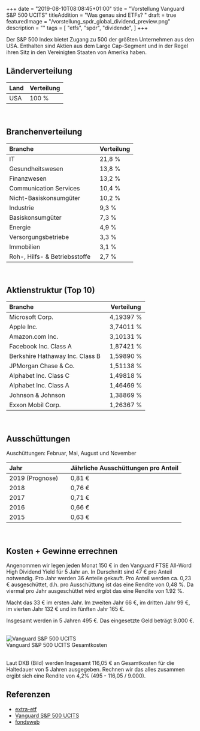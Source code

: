+++
date = "2019-08-10T08:08:45+01:00"
title = "Vorstellung Vanguard S&P 500 UCITS"
titleAddition = "Was genau sind ETFs? "
draft = true
featuredImage = "/vorstellung_spdr_global_dividend_preview.png"
description = ""
tags = [
    "etfs",
    "spdr",
    "dividende",
]
+++

Der S&P 500 Index bietet Zugang zu 500 der größten Unternehmen aus den USA. Enthalten sind Aktien aus dem Large Cap-Segment und in der Regel ihren Sitz in den Vereinigten Staaten von Amerika haben.


## Länderverteilung

Land                   | Verteilung
:----------------------| --------
USA	                   | 100 %
<br>


## Branchenverteilung

Branche                       | Verteilung
:---------------------------- | --------
IT	                          | 21,8 %
Gesundheitswesen	            | 13,8 %
Finanzwesen	                  | 13,2 %
Communication Services	      | 10,4 %
Nicht-Basiskonsumgüter	      | 10,2 %
Industrie	                    | 9,3 %
Basiskonsumgüter	            | 7,3 %
Energie	                      | 4,9 %
Versorgungsbetriebe	          | 3,3 %
Immobilien	                  | 3,1 %
Roh-, Hilfs- & Betriebsstoffe	&nbsp;| 2,7 %
<br>


## Aktienstruktur (Top 10)

Branche                         | Verteilung
:------------------------------ | --------
Microsoft Corp.	                | 4,19397 %
Apple Inc.	                    | 3,74011 %
Amazon.com Inc.	                | 3,10131 %
Facebook Inc. Class A	          | 1,87421 %
Berkshire Hathaway Inc. Class B	&nbsp;| 1,59890 %
JPMorgan Chase & Co.	          | 1,51138 %
Alphabet Inc. Class C	          | 1,49818 %
Alphabet Inc. Class A	          | 1,46469 %
Johnson & Johnson	              | 1,38869 %
Exxon Mobil Corp.	              | 1,26367 %
<br>

## Ausschüttungen

Auschüttungen: Februar, Mai, August und November


Jahr                          | Jährliche Ausschüttungen pro Anteil
:-----------------------------| --------
2019 (Prognose)	&nbsp; &nbsp; | 0,81 €
2018	                        | 0,76 €
2017	                        | 0,71 €
2016	                        | 0,66 €
2015	                        | 0,63 €
<br>


## Kosten + Gewinne errechnen

Angenommen wir legen jeden Monat 150 € in den Vanguard FTSE All-Word High Dividend Yield für 5 Jahr an. In Durschnitt sind 47 € pro Anteil notwendig. Pro Jahr
werden 36 Anteile gekauft. Pro Anteil werden ca. 0,23 € ausgeschüttet, d.h. pro Ausschüttung ist das eine Rendite von
0,48 %.  Da viermal pro Jahr ausgeschüttet wird ergibt das eine Rendite von 1.92 %.

Macht das 33 € im ersten Jahr. Im zweiten Jahr 66 €, im dritten Jahr 99 €, im vierten Jahr 132 € und im fünften Jahr 165 €.

Insgesamt werden in 5 Jahren 495 €. Das eingesetzte Geld beträgt 9.000 €.


<br>
<img src="/vorstellung_spdr_global_dividend.png" class="center" alt="Vanguard S&P 500 UCITS"/>
<div class="right">Vanguard S&P 500 UCITS Gesamtkosten</div>
<br>


Laut DKB (Bild) werden Insgesamt 116,05 € an Gesamtkosten für die Haltedauer von 5 Jahren ausgegeben. Rechnen wir das alles
zusammen ergibt sich eine Rendite von 4,2% (495 - 116,05 / 9.000).


## Referenzen

- [extra-etf](https://de.extraetf.com/etf-profile/IE00B3XXRP09 "extra-etf")
- [Vanguard S&P 500 UCITS](https://www.de.vanguard/web/cf/professionell/de/produktart/detailansicht/etf/9503/EQUITY/overview "Vanguard S&P 500 UCITS")
- [fondsweb](https://www.fondsweb.com/de/IE00B3XXRP09 "fondsweb")

